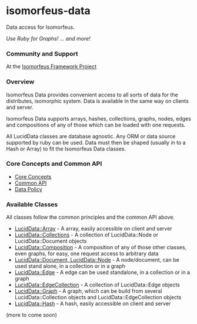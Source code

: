 # isomorfeus-data

Data access for Isomorfeus.

*Use Ruby for Graphs! ... and more!*

### Community and Support
At the [Isomorfeus Framework Project](http://isomorfeus.com)

### Overview

Isomorfeus Data provides convenient access to all sorts of data for the distributes, isomorphic system.
Data is available in the same way on clients and server.

Isomorfeus Data supports arrays, hashes, collections, graphs, nodes, edges and compositions of any of those which can be loaded with one requests.

All LucidData classes are database agnostic. Any ORM or data source supported by ruby can be used.
Data must then be shaped (usually in to a Hash or Array) to fit the Isomorfeus Data classes.

### Core Concepts and Common API

- [Core Concepts](https://github.com/isomorfeus/isomorfeus-project/blob/master/ruby/isomorfeus-data/docs/concepts.md)
- [Common API](https://github.com/isomorfeus/isomorfeus-project/blob/master/ruby/isomorfeus-data/docs/common_api.md)
- [Data Policy](https://github.com/isomorfeus/isomorfeus-project/blob/master/ruby/isomorfeus-data/docs/data_policy.md)

### Available Classes

All classes follow the common principles and the common API above.

- [LucidData::Array](https://github.com/isomorfeus/isomorfeus-project/blob/master/ruby/isomorfeus-data/docs/data_array.md) - A array, easily accessible on client and server
- [LucidData::Collections](https://github.com/isomorfeus/isomorfeus-project/blob/master/ruby/isomorfeus-data/docs/data_collection.md) - A collection of LucidData::Node or LucidData::Document objects
- [LucidData::Composition](https://github.com/isomorfeus/isomorfeus-project/blob/master/ruby/isomorfeus-data/docs/data_composition.md) - A composition of any of those other classes, even graphs, for easy, one request access to arbitrary data
- [LucidData::Document, LucidData::Node](https://github.com/isomorfeus/isomorfeus-project/blob/master/ruby/isomorfeus-data/docs/data_node.md) - A node/document, can be used stand alone, in a collection or in a graph
- [LucidData::Edge](https://github.com/isomorfeus/isomorfeus-project/blob/master/ruby/isomorfeus-data/docs/data_edge.md) - A edge can be used standalone, in a collection or in a graph
- [LucidData::EdgeCollection](https://github.com/isomorfeus/isomorfeus-project/blob/master/ruby/isomorfeus-data/docs/data_edge_collection.md)  - A collection of LucidData::Edge objects
- [LucidData::Graph](https://github.com/isomorfeus/isomorfeus-project/blob/master/ruby/isomorfeus-data/docs/data_graph.md) - A graph, which can be build from several LucidData::Collection objects and LucidData::EdgeCollection objects
- [LucidData::Hash](https://github.com/isomorfeus/isomorfeus-project/blob/master/ruby/isomorfeus-data/docs/data_hash.md) - A hash, easily accessible on client and server

(more to come soon)
